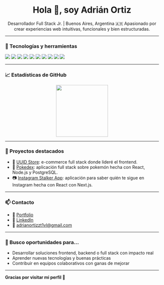 <h1 align="center">Hola 👋, soy Adrián Ortiz</h1>
<p align="center">
Desarrollador Full Stack Jr. | Buenos Aires, Argentina 🇦🇷  
Apasionado por crear experiencias web intuitivas, funcionales y bien estructuradas.
</p>

---

### 🧰 Tecnologías y herramientas

<p align="left">
  <img src="https://img.shields.io/badge/JavaScript-F7DF1E?style=flat&logo=javascript&logoColor=000" />
  <img src="https://img.shields.io/badge/TypeScript-3178C6?style=flat&logo=typescript&logoColor=fff" />
  <img src="https://img.shields.io/badge/React-61DAFB?style=flat&logo=react&logoColor=000" />
  <img src="https://img.shields.io/badge/Redux-764ABC?style=flat&logo=redux&logoColor=fff" />
  <img src="https://img.shields.io/badge/Node.js-339933?style=flat&logo=node.js&logoColor=fff" />
  <img src="https://img.shields.io/badge/Express-000000?style=flat&logo=express&logoColor=fff" />
  <img src="https://img.shields.io/badge/PostgreSQL-336791?style=flat&logo=postgresql&logoColor=fff" />
  <img src="https://img.shields.io/badge/MongoDB-47A248?style=flat&logo=mongodb&logoColor=fff" />
  <img src="https://img.shields.io/badge/Tailwind_CSS-38B2AC?style=flat&logo=tailwind-css&logoColor=fff" />
  <img src="https://img.shields.io/badge/Git-F05032?style=flat&logo=git&logoColor=fff" />
</p>

---

### 📈 Estadísticas de GitHub

<p align="center">
  <img src="https://github-readme-stats.vercel.app/api/top-langs/?username=AdrianOrtizz&layout=compact&theme=radical" height="170" />
</p>

---

### 🚀 Proyectos destacados

- 🛒 [UUID Store](https://github.com/AdrianOrtizz/uuid-store): e-commerce full stack donde lideré el frontend.
- 🐉 [Pokedex](https://github.com/AdrianOrtizz/PI-Pokemon-main): aplicación full stack sobre pokemón hecha con React, Node.js y PostgreSQL.
- 📷 [Instagram Stalker App](https://github.com/AdrianOrtizz/instagram_stalker_app): aplicación para saber quién te sigue en Instagram hecha con React con Next.js.

---

### 📫 Contacto

- 🔗 [Portfolio](https://adrianortiz.vercel.app/)
- 💼 [LinkedIn](https://www.linkedin.com/in/adrian-ortiz-dev/)
- 📧 adrianortizzt1vl@gmail.com

---

### 🎯 Busco oportunidades para...

- Desarrollar soluciones frontend, backend o full stack con impacto real
- Aprender nuevas tecnologías y buenas prácticas
- Contribuir en equipos colaborativos con ganas de mejorar

---

**Gracias por visitar mi perfil 🙌**
